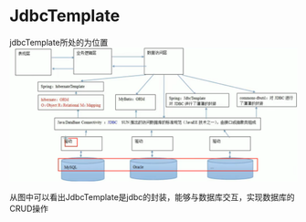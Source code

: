 # JdbcTemplate
jdbcTemplate所处的为位置  
<img src="_v_images/20220616224959060_13783.png" alt="" style="width: 1173px;"/>

从图中可以看出JdbcTemplate是jdbc的封装，能够与数据库交互，实现数据库的CRUD操作  

